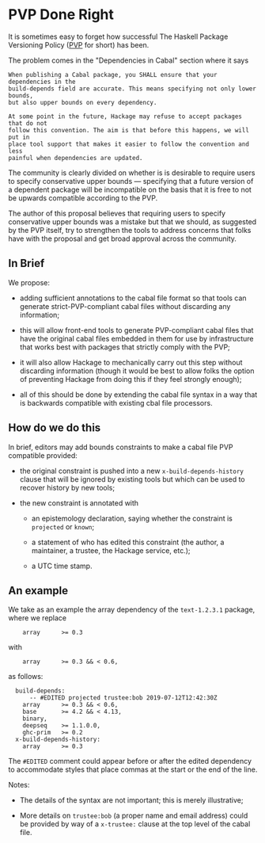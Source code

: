 # PVP Done Right

It is sometimes easy to forget how successful The Haskell Package Versioning
Policy ([PVP](https://pvp.haskell.org/) for short) has been.

The problem comes in the "Dependencies in Cabal" section where it says

```
When publishing a Cabal package, you SHALL ensure that your dependencies in the
build-depends field are accurate. This means specifying not only lower bounds,
but also upper bounds on every dependency.

At some point in the future, Hackage may refuse to accept packages that do not
follow this convention. The aim is that before this happens, we will put in
place tool support that makes it easier to follow the convention and less
painful when dependencies are updated.
```

The community is clearly divided on whether is is desirable to require users
to specify conservative upper bounds &mdash; specifying that a future version
of a dependent package will be incompatible on the basis that it is free
to not be upwards compatible according to the PVP.

The author of this proposal believes that requiring users to specify
conservative upper bounds was a mistake but that we should, as suggested by the
PVP itself, try to strengthen the tools to address concerns that folks have with
the proposal and get broad approval across the community.


## In Brief

We propose:

  * adding sufficient annotations to the cabal file format so that tools can
    generate strict-PVP-compliant cabal files without discarding any
    information;

  * this will allow front-end tools to generate PVP-compliant cabal files
    that have the original cabal files embedded in them for use by
    infrastructure that works best with packages that strictly comply with
    the PVP;

  * it will also allow Hackage to mechanically carry out this step without
    discarding information (though it would be best to allow folks the option
    of preventing Hackage from doing this if they feel strongly enough);

  * all of this should be done by extending the cabal file syntax in a way
    that is backwards compatible with existing cbal file processors.


## How do we do this

In brief, editors may add bounds constraints to make a cabal file PVP compatible
provided:

  * the original constraint is pushed into a new `x-build-depends-history`
    clause that will be ignored by existing tools but which can be used to
    recover history by new tools;

  * the new constraint is annotated with

      + an epistemology declaration, saying whether the constraint is
        `projected` or `known`;

      + a statement of who has edited this constraint (the author, a maintainer,
        a trustee, the Hackage service, etc.);

      + a UTC time stamp.


## An example

We take as an example the array dependency of the `text-1.2.3.1` package,
where we replace
```
    array      >= 0.3
```
with
```
    array      >= 0.3 && < 0.6,
```
as follows:
```
  build-depends:
      -- #EDITED projected trustee:bob 2019-07-12T12:42:30Z
    array      >= 0.3 && < 0.6,
    base       >= 4.2 && < 4.13,
    binary,
    deepseq    >= 1.1.0.0,
    ghc-prim   >= 0.2
  x-build-depends-history:
    array      >= 0.3
```
The `#EDITED` comment could appear before or after the edited dependency
to accommodate styles that place commas at the start or the end of the line.

Notes:

  * The details of the syntax are not important; this is merely illustrative;

  * More details on `trustee:bob` (a proper name and email address) could be
    provided by way of a `x-trustee:` clause at the top level of the cabal file.
